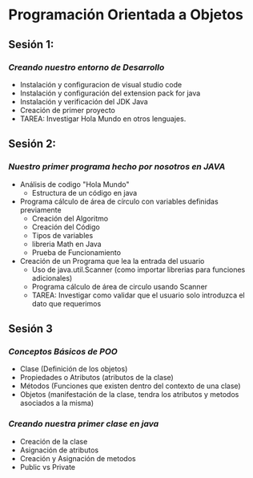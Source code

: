 # Programación Orientada a Objetos

## **Sesión 1:**

### *Creando nuestro entorno de Desarrollo*

- Instalación y configuracion de visual studio code
- Instalación y configuración del extension pack for java
- Instalación y verificación del JDK Java
- Creación de primer proyecto
- TAREA: Investigar Hola Mundo en otros lenguajes.

## **Sesión 2:**

### *Nuestro primer programa hecho por nosotros en JAVA*

- Análisis de codigo "Hola Mundo"
  - Estructura de un código en java
- Programa cálculo de área de círculo con variables definidas previamente
  - Creación del Algoritmo
  - Creación del Código
  - Tipos de variables
  - libreria Math en Java
  - Prueba de Funcionamiento
- Creación de un Programa que lea la entrada del usuario
  - Uso de java.util.Scanner (como importar librerias para funciones adicionales)
  - Programa cálculo de área de circulo usando Scanner
  - TAREA: Investigar como validar que el usuario solo introduzca el dato que requerimos

## **Sesión 3**

### *Conceptos Básicos de POO*

- Clase (Definición de los objetos)
- Propiedades o Atributos (atributos de la clase)
- Métodos (Funciones que existen dentro del contexto de una clase)
- Objetos (manifestación de la clase, tendra los atributos y metodos asociados a la misma)

### *Creando nuestra primer clase en java*

- Creación de la clase
- Asignación de atributos
- Creación y Asignación de metodos
- Public vs Private
